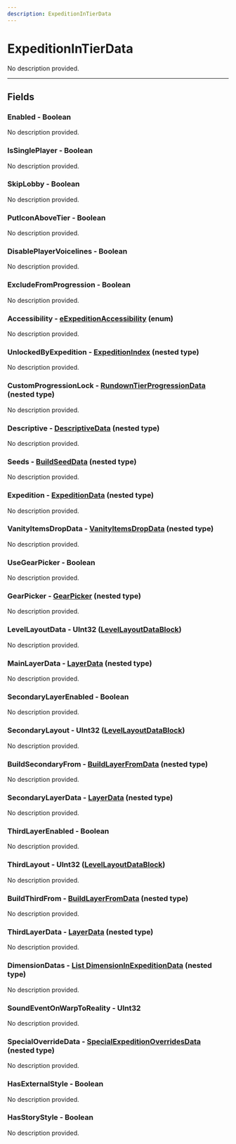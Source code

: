 ```yaml
---
description: ExpeditionInTierData
---
```


# ExpeditionInTierData

No description provided.

***

## Fields

### Enabled - Boolean

No description provided.

### IsSinglePlayer - Boolean

No description provided.

### SkipLobby - Boolean

No description provided.

### PutIconAboveTier - Boolean

No description provided.

### DisablePlayerVoicelines - Boolean

No description provided.

### ExcludeFromProgression - Boolean

No description provided.

### Accessibility - [eExpeditionAccessibility](../enum-types.md#eexpeditionaccessibility) (enum)

No description provided.

### UnlockedByExpedition - [ExpeditionIndex](./expeditionindex.md) (nested type)

No description provided.

### CustomProgressionLock - [RundownTierProgressionData](./rundowntierprogressiondata.md) (nested type)

No description provided.

### Descriptive - [DescriptiveData](./descriptivedata.md) (nested type)

No description provided.

### Seeds - [BuildSeedData](./buildseeddata.md) (nested type)

No description provided.

### Expedition - [ExpeditionData](./expeditiondata.md) (nested type)

No description provided.

### VanityItemsDropData - [VanityItemsDropData](./vanityitemsdropdata.md) (nested type)

No description provided.

### UseGearPicker - Boolean

No description provided.

### GearPicker - [GearPicker](./gearpicker.md) (nested type)

No description provided.

### LevelLayoutData - UInt32 ([LevelLayoutDataBlock](../datablocks/main/levellayout.md))

No description provided.

### MainLayerData - [LayerData](./layerdata.md) (nested type)

No description provided.

### SecondaryLayerEnabled - Boolean

No description provided.

### SecondaryLayout - UInt32 ([LevelLayoutDataBlock](../datablocks/main/levellayout.md))

No description provided.

### BuildSecondaryFrom - [BuildLayerFromData](./buildlayerfromdata.md) (nested type)

No description provided.

### SecondaryLayerData - [LayerData](./layerdata.md) (nested type)

No description provided.

### ThirdLayerEnabled - Boolean

No description provided.

### ThirdLayout - UInt32 ([LevelLayoutDataBlock](../datablocks/main/levellayout.md))

No description provided.

### BuildThirdFrom - [BuildLayerFromData](./buildlayerfromdata.md) (nested type)

No description provided.

### ThirdLayerData - [LayerData](./layerdata.md) (nested type)

No description provided.

### DimensionDatas - [List DimensionInExpeditionData](./dimensioninexpeditiondata.md) (nested type)

No description provided.

### SoundEventOnWarpToReality - UInt32

No description provided.

### SpecialOverrideData - [SpecialExpeditionOverridesData](./specialexpeditionoverridesdata.md) (nested type)

No description provided.

### HasExternalStyle - Boolean

No description provided.

### HasStoryStyle - Boolean

No description provided.
